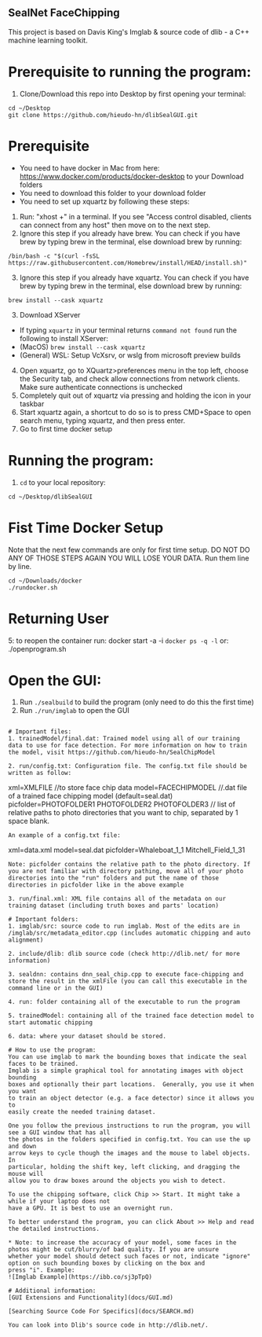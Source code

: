 ## SealNet FaceChipping 
This project is based on Davis King's Imglab & source code of dlib - a C++ machine learning toolkit.

# Prerequisite to running the program:
1. Clone/Download this repo into Desktop by first opening your terminal:
```
cd ~/Desktop
git clone https://github.com/hieudo-hn/dlibSealGUI.git
```
# Prerequisite
* You need to have docker in Mac from here: https://www.docker.com/products/docker-desktop to your Download folders
* You need to download this folder to your download folder
* You need to set up xquartz by following these steps:
1. Run: "xhost +" in a terminal. If you see "Access control disabled, clients can connect from any host" then move on to the next step.
2. Ignore this step if you already have brew. You can check if you have brew by typing brew in the terminal, else download brew by running:
```
/bin/bash -c "$(curl -fsSL https://raw.githubusercontent.com/Homebrew/install/HEAD/install.sh)"
```
3. Ignore this step if you already have xquartz. You can check if you have brew by typing brew in the terminal, else download brew by running:
```
brew install --cask xquartz
``` 
3. Download XServer
  + If typing `xquartz` in your terminal returns `command not found` run the following to install XServer:
  + (MacOS) `brew install --cask xquartz`
  + (General) WSL: Setup VcXsrv, or wslg from microsoft preview builds

4. Open xquartz, go to XQuartz>preferences menu in the top left, choose the Security tab, and check allow connections from network clients. 
Make sure authenticate connections is unchecked
5. Completely quit out of xquartz via pressing and holding the icon in your taskbar
6. Start xquartz again, a shortcut to do so is to press CMD+Space to open search menu, typing xquartz, and then press enter.
7. Go to first time docker setup

# Running the program:
1. `cd` to your local repository:
```
cd ~/Desktop/dlibSealGUI
```
# Fist Time Docker Setup
Note that the next few commands are only for first time setup. DO NOT DO ANY OF THOSE STEPS AGAIN YOU WILL LOSE YOUR DATA.
Run them line by line.
```
cd ~/Downloads/docker
./rundocker.sh
```

# Returning User
5: to reopen the container run:
docker start -a -i `docker ps -q -l`
or:
./openprogram.sh

# Open the GUI:
1. Run `./sealbuild` to build the program (only need to do this the first time)
2. Run `./run/imglab` to open the GUI

```

# Important files:
1. trainedModel/final.dat: Trained model using all of our training data to use for face detection. For more information on how to train the model, visit https://github.com/hieudo-hn/SealChipModel

2. run/config.txt: Configuration file. The config.txt file should be written as follow:
```
xml=XMLFILE //to store face chip data
model=FACECHIPMODEL //.dat file of a trained face chipping model (default=seal.dat)
picfolder=PHOTOFOLDER1 PHOTOFOLDER2 PHOTOFOLDER3 // list of relative paths to photo directories that you want to chip, separated by 1 space blank.
```
An example of a config.txt file:
```
xml=data.xml
model=seal.dat
picfolder=Whaleboat_1_1 Mitchell_Field_1_31
```
Note: picfolder contains the relative path to the photo directory. If you are not familiar with directory pathing, move all of your photo directories into the "run" folders and put the name of those directories in picfolder like in the above example

3. run/final.xml: XML file contains all of the metadata on our training dataset (including truth boxes and parts' location)

# Important folders:
1. imglab/src: source code to run imglab. Most of the edits are in /imglab/src/metadata_editor.cpp (includes automatic chipping and auto alignment)

2. include/dlib: dlib source code (check http://dlib.net/ for more information)

3. sealdnn: contains dnn_seal_chip.cpp to execute face-chipping and store the result in the xmlFile (you can call this executable in the command line or in the GUI)

4. run: folder containing all of the executable to run the program

5. trainedModel: containing all of the trained face detection model to start automatic chipping

6. data: where your dataset should be stored.

# How to use the program:
You can use imglab to mark the bounding boxes that indicate the seal faces to be trained. 
Imglab is a simple graphical tool for annotating images with object bounding
boxes and optionally their part locations.  Generally, you use it when you want
to train an object detector (e.g. a face detector) since it allows you to
easily create the needed training dataset.

One you follow the previous instructions to run the program, you will see a GUI window that has all
the photos in the folders specified in config.txt. You can use the up and down
arrow keys to cycle though the images and the mouse to label objects.  In
particular, holding the shift key, left clicking, and dragging the mouse will
allow you to draw boxes around the objects you wish to detect. 

To use the chipping software, click Chip >> Start. It might take a while if your laptop does not
have a GPU. It is best to use an overnight run.

To better understand the program, you can click About >> Help and read the detailed instructions.

* Note: to increase the accuracy of your model, some faces in the photos might be cut/blurry/of bad quality. If you are unsure 
whether your model should detect such faces or not, indicate "ignore" option on such bounding boxes by clicking on the box and 
press "i". Example:
![Imglab Example](https://ibb.co/sj3pTpQ)

# Additional information:
[GUI Extensions and Functionality](docs/GUI.md)

[Searching Source Code For Specifics](docs/SEARCH.md)

You can look into Dlib's source code in http://dlib.net/. 




